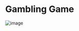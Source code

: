 ﻿# Gambling Game
 ![image](https://github.com/Wikaobl/gambling-game/assets/107032701/35e6d033-af85-4ddc-8912-19984e0c84f4)
